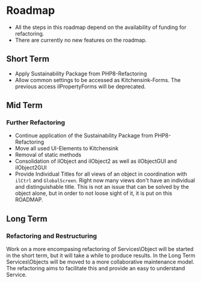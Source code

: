 # Roadmap
- All the steps in this roadmap depend on the availability of funding for
refactoring.
- There are currently no new features on the roadmap.

## Short Term
- Apply Sustainability Package from PHP8-Refactoring
- Allow common settings to be accessed as Kitchensink-Forms. The previous access
ilPropertyForms will be deprecated.

## Mid Term

### Further Refactoring
- Continue application of the Sustainability Package from PHP8-Refactoring
- Move all used UI-Elements to Kitchensink
- Removal of static methods
- Consolidation of ilObject and ilObject2 as well as ilObjectGUI and ilObject2GUI
- Provide Individual Titles for all views of an object in coordination with `ilCtrl`
and `GlobalScreen`. Right now many views don't have an individual and distinguishable
title. This is not an issue that can be solved by the object alone, but in order to
not loose sight of it, it is put on this ROADMAP.


## Long Term

### Refactoring and Restructuring
Work on a more encompasing refactoring of Services\Object will be started in
the short term, but it will take a while to produce results.
In the Long Term Services\Objects will be moved to a more collaborative maintenance
model. The refactoring aims to facilitate this and provide an easy to understand
Service.
